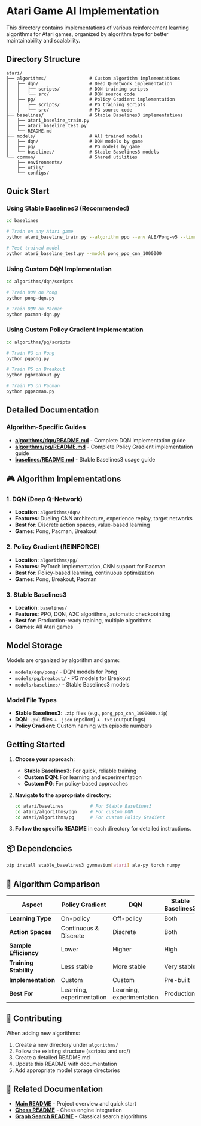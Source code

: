 # Atari Game AI Implementation

This directory contains implementations of various reinforcement learning algorithms for Atari games, organized by algorithm type for better maintainability and scalability.

## Directory Structure

```
atari/
├── algorithms/                # Custom algorithm implementations
│   ├── dqn/                   # Deep Q-Network implementation
│   │   ├── scripts/           # DQN training scripts
│   │   └── src/               # DQN source code
│   ├── pg/                    # Policy Gradient implementation
│   │   ├── scripts/           # PG training scripts
│   │   └── src/               # PG source code
├── baselines/                 # Stable Baselines3 implementations
│   ├── atari_baseline_train.py
│   ├── atari_baseline_test.py
│   └── README.md
├── models/                    # All trained models
│   ├── dqn/                   # DQN models by game
│   ├── pg/                    # PG models by game
│   └── baselines/             # Stable Baselines3 models
└── common/                    # Shared utilities
    ├── environments/
    ├── utils/
    └── configs/
```

## Quick Start

### Using Stable Baselines3 (Recommended)
```bash
cd baselines

# Train on any Atari game
python atari_baseline_train.py --algorithm ppo --env ALE/Pong-v5 --timesteps 1000000

# Test trained model
python atari_baseline_test.py --model pong_ppo_cnn_1000000
```

### Using Custom DQN Implementation
```bash
cd algorithms/dqn/scripts

# Train DQN on Pong
python pong-dqn.py

# Train DQN on Pacman
python pacman-dqn.py
```

### Using Custom Policy Gradient Implementation
```bash
cd algorithms/pg/scripts

# Train PG on Pong
python pgpong.py

# Train PG on Breakout
python pgbreakout.py

# Train PG on Pacman
python pgpacman.py
```

## Detailed Documentation

### Algorithm-Specific Guides
- **[algorithms/dqn/README.md](algorithms/dqn/README.md)** - Complete DQN implementation guide
- **[algorithms/pg/README.md](algorithms/pg/README.md)** - Complete Policy Gradient implementation guide
- **[baselines/README.md](baselines/README.md)** - Stable Baselines3 usage guide

## 🎮 Algorithm Implementations

### 1. DQN (Deep Q-Network)
- **Location**: `algorithms/dqn/`
- **Features**: Dueling CNN architecture, experience replay, target networks
- **Best for**: Discrete action spaces, value-based learning
- **Games**: Pong, Pacman, Breakout

### 2. Policy Gradient (REINFORCE)
- **Location**: `algorithms/pg/`
- **Features**: PyTorch implementation, CNN support for Pacman
- **Best for**: Policy-based learning, continuous optimization
- **Games**: Pong, Breakout, Pacman

### 3. Stable Baselines3
- **Location**: `baselines/`
- **Features**: PPO, DQN, A2C algorithms, automatic checkpointing
- **Best for**: Production-ready training, multiple algorithms
- **Games**: All Atari games

## Model Storage

Models are organized by algorithm and game:
- `models/dqn/pong/` - DQN models for Pong
- `models/pg/breakout/` - PG models for Breakout
- `models/baselines/` - Stable Baselines3 models

### Model File Types
- **Stable Baselines3**: `.zip` files (e.g., `pong_ppo_cnn_1000000.zip`)
- **DQN**: `.pkl` files + `.json` (epsilon) + `.txt` (output logs)
- **Policy Gradient**: Custom naming with episode numbers



## Getting Started

1. **Choose your approach**:
   - **Stable Baselines3**: For quick, reliable training
   - **Custom DQN**: For learning and experimentation
   - **Custom PG**: For policy-based approaches

2. **Navigate to the appropriate directory**:
   ```bash
   cd atari/baselines          # For Stable Baselines3
   cd atari/algorithms/dqn     # For custom DQN
   cd atari/algorithms/pg      # For custom Policy Gradient
   ```

3. **Follow the specific README** in each directory for detailed instructions.

## 📦 Dependencies

```bash
pip install stable_baselines3 gymnasium[atari] ale-py torch numpy
```

## 🔄 Algorithm Comparison

| Aspect | Policy Gradient | DQN | Stable Baselines3 |
|--------|----------------|-----|-------------------|
| **Learning Type** | On-policy | Off-policy | Both |
| **Action Spaces** | Continuous & Discrete | Discrete | Both |
| **Sample Efficiency** | Lower | Higher | High |
| **Training Stability** | Less stable | More stable | Very stable |
| **Implementation** | Custom | Custom | Pre-built |
| **Best For** | Learning, experimentation | Learning, experimentation | Production |

## 🤝 Contributing

When adding new algorithms:
1. Create a new directory under `algorithms/`
2. Follow the existing structure (scripts/ and src/)
3. Create a detailed README.md
4. Update this README with documentation
5. Add appropriate model storage directories

## 🔗 Related Documentation

- **[Main README](../README.md)** - Project overview and quick start
- **[Chess README](../chess/README.md)** - Chess engine integration
- **[Graph Search README](../graph-search/README.md)** - Classical search algorithms
